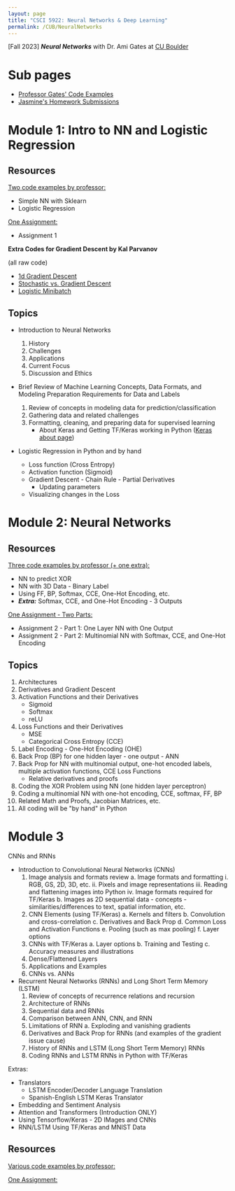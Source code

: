 ```yaml
---
layout: page
title: "CSCI 5922: Neural Networks & Deep Learning"
permalink: /CUB/NeuralNetworks
---
```


[Fall 2023] ***Neural Networks*** with Dr. Ami Gates at [CU Boulder](../../CUB.md)

# Sub pages

- [Professor Gates' Code Examples](Prof-Code-Ex.md)
- [Jasmine's Homework Submissions](JK-HW.md)

# Module 1: Intro to NN and Logistic Regression

## Resources
[Two code examples by professor:](Prof-Code-Ex.md#module-1) 

- Simple NN with Sklearn
- Logistic Regression

[One Assignment:](JK-HW.md#module-1) 

- Assignment 1

**Extra Codes for Gradient Descent by Kal Parvanov**

(all raw code)

- [1d Gradient Descent](kal-presentation_Grdnt-dscnt/1d_GD-raw.html)
- [Stochastic vs. Gradient Descent](kal-presentation_Grdnt-dscnt/SGDvsGD-raw.html)
- [Logistic Minibatch](kal-presentation_Grdnt-dscnt/Logistic_minibatch-raw.html)

## Topics
- Introduction to Neural Networks
    1. History
    2. Challenges
    3. Applications
    4. Current Focus
    5. Discussion and Ethics

- Brief Review of Machine Learning Concepts, Data Formats, and Modeling Preparation Requirements for Data and Labels
    1. Review of concepts in modeling data for prediction/classification
    2. Gathering data and related challenges
    3. Formatting, cleaning, and preparing data for supervised learning
        - About Keras and Getting TF/Keras working in Python ([Keras about page](https://keras.io/about/))

- Logistic Regression in Python and by hand
    - Loss function (Cross Entropy)
    - Activation function (Sigmoid)
    - Gradient Descent - Chain Rule - Partial Derivatives
        - Updating parameters
    - Visualizing changes in the Loss

# Module 2: Neural Networks

## Resources
[Three code examples by professor (+ one extra):](Prof-Code-Ex.md#module-2) 

- NN to predict XOR 
- NN with 3D Data - Binary Label
- Using FF, BP, Softmax, CCE, One-Hot Encoding, etc.
- ***Extra:*** Softmax, CCE, and One-Hot Encoding - 3 Outputs

[One Assignment - Two Parts:](JK-HW.md#module-2) 

- Assignment 2 - Part 1: One Layer NN with One Output
- Assignment 2 - Part 2: Multinomial NN with Softmax, CCE, and One-Hot Encoding

## Topics

1. Architectures
2. Derivatives and Gradient Descent
3. Activation Functions and their Derivatives
    - Sigmoid
    - Softmax
    - reLU
4. Loss Functions and their Derivatives
    - MSE
    - Categorical Cross Entropy (CCE)
5. Label Encoding - One-Hot Encoding (OHE)
6. Back Prop (BP) for one hidden layer - one output - ANN
7. Back Prop for NN with multinomial output, one-hot encoded labels, multiple activation functions, CCE Loss Functions
    - Relative derivatives and proofs
8. Coding the XOR Problem using NN (one hidden layer perceptron)
9. Coding a multinomial NN with one-hot encoding, CCE, softmax, FF, BP
10. Related Math and Proofs, Jacobian Matrices, etc.
11. All coding will be "by hand" in Python

# Module 3

CNNs and RNNs

- Introduction to Convolutional Neural Networks (CNNs)
    1. Image analysis and formats review
        a. Image formats and formatting
            i. RGB, GS, 2D, 3D, etc.
            ii. Pixels and image representations
            iii. Reading and flattening images into Python
            iv. Image formats required for TF/Keras
        b. Images as 2D sequential data - concepts - similarities/differences to text, spatial information, etc.
    2. CNN Elements (using TF/Keras)
        a. Kernels and filters
        b. Convolution and cross-correlation
        c. Derivatives and Back Prop
        d. Common Loss and Activation Functions
        e. Pooling (such as max pooling)
        f. Layer options
    3. CNNs with TF/Keras
        a. Layer options
        b. Training and Testing
        c. Accuracy measures and illustrations
    4. Dense/Flattened Layers
    5. Applications and Examples
    6. CNNs vs. ANNs
- Recurrent Neural Networks (RNNs) and Long Short Term Memory (LSTM)
    1. Review of concepts of recurrence relations and recursion
    2. Architecture of RNNs
    3. Sequential data and RNNs
    4. Comparison between ANN, CNN, and RNN
    5. Limitations of RNN
        a. Exploding and vanishing gradients
    6. Derivatives and Back Prop for RNNs (and examples of the gradient issue cause)
    7. History of RNNs and LSTM (Long Short Term Memory) RNNs
    8. Coding RNNs and LSTM RNNs in Python with TF/Keras

Extras:

- Translators
    - LSTM Encoder/Decoder Language Translation
    - Spanish-English LSTM Keras Translator
- Embedding and Sentiment Analysis
- Attention and Transformers (Introduction ONLY)
- Using Tensorflow/Keras - 2D IMages and CNNs
- RNN/LSTM Using TF/Keras and MNIST Data


## Resources
[Various code examples by professor:](Prof-Code-Ex.md#module-3) 


[One Assignment:](JK-HW.md#module-3) 